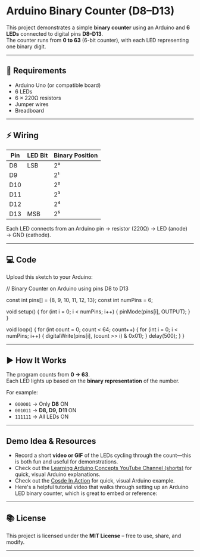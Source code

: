 # Arduino Binary Counter (D8–D13)

This project demonstrates a simple **binary counter** using an Arduino and **6 LEDs** connected to digital pins **D8–D13**.  
The counter runs from **0 to 63** (6-bit counter), with each LED representing one binary digit.

---

## 🔧 Requirements
- Arduino Uno (or compatible board)  
- 6 LEDs  
- 6 × 220Ω resistors  
- Jumper wires  
- Breadboard  

---

## ⚡ Wiring
| Pin  | LED Bit | Binary Position |
|------|---------|-----------------|
| D8   | LSB     | 2⁰              |
| D9   |         | 2¹              |
| D10  |         | 2²              |
| D11  |         | 2³              |
| D12  |         | 2⁴              |
| D13  | MSB     | 2⁵              |

Each LED connects from an Arduino pin → resistor (220Ω) → LED (anode) → GND (cathode).

---

## 💻 Code
Upload this sketch to your Arduino:

// Binary Counter on Arduino using pins D8 to D13

const int pins[] = {8, 9, 10, 11, 12, 13};
const int numPins = 6;

void setup() {
  for (int i = 0; i < numPins; i++) {
    pinMode(pins[i], OUTPUT);
  }
}

void loop() {
  for (int count = 0; count < 64; count++) {
    for (int i = 0; i < numPins; i++) {
      digitalWrite(pins[i], (count >> i) & 0x01);
    }
    delay(500);
  }
}

---

## ▶️ How It Works

The program counts from **0 → 63**.  
Each LED lights up based on the **binary representation** of the number.

For example:

- `000001` → Only **D8** ON  
- `001011` → **D8, D9, D11** ON  
- `111111` → All LEDs ON  

---

##  Demo Idea & Resources

- Record a short **video or GIF** of the LEDs cycling through the count—this is both fun and useful for demonstrations.  
- Check out the [Learning Arduino Concepts YouTube Channel (shorts)](https://www.youtube.com/@Learning-Arduino-Concepts/shorts) for quick, visual Arduino explanations.
- Check out the [Cosde In Action]([https://www.youtube.com/@Learning-Arduino-Concepts/shorts](https://www.youtube.com/shorts/8bdVb5P90oU)) for quick, visual Arduino example.
- Here's a helpful tutorial video that walks through setting up an Arduino LED binary counter, which is great to embed or reference:


---

## 📚 License


This project is licensed under the **MIT License** – free to use, share, and modify.  

---


